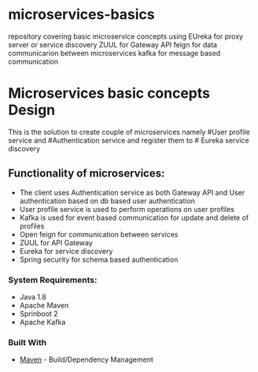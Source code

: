 # microservices-basics
repository covering basic microservice concepts  using EUreka for proxy server or service discovery ZUUL for Gateway API feign for data communicarion between microservices kafka for message based communication

# Microservices basic concepts  Design

This is the solution to create couple of microservices namely #User profile service and #Authentication service and register them to #
Eureka service discovery

## Functionality of microservices:

- The client uses Authentication service as both Gateway API and User authentication based on db based user authentication
- User profile service is used to perform operations on user profiles
- Kafka is used for event based communication for update and delete of profiles 
- Open feign for communication between services
- ZUUL for API Gateway
- Eureka for service discovery
- Spring security for schema based authentication




### System Requirements:
- Java 1.8
- Apache Maven 
- Sprinboot 2
- Apache Kafka


   
### Built With

- [Maven](https://maven.apache.org/) - Build/Dependency Management





